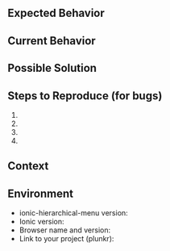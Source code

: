 <!--
Please consider the following before submitting an issue:

- Issues are reserved for BUG reports and FEATURE requests, DO NOT create issues for questions or support requests.
- Bug reports MUST be submitted with an interactive example http://plnkr.co/edit/tpl:PkGgfUq6h7vPvdp4zjHl?p=preview.
-->

<!--- Provide a general summary of the issue in the title above prefixed by [BUG] or [FEATURE] -->

## Expected Behavior
<!--- If you're describing a bug, tell us what should happen -->
<!--- If you're suggesting a change/improvement, tell us how it should work -->

## Current Behavior
<!--- If describing a bug, tell us what happens instead of the expected behavior -->
<!--- If suggesting a change/improvement, explain the difference from current behavior -->

## Possible Solution
<!--- Not obligatory, but suggest a fix/reason for the bug, -->
<!--- or ideas how to implement the addition or change -->

## Steps to Reproduce (for bugs)
<!--- Provide a link to a live example, or an unambiguous set of steps to -->
<!--- reproduce this bug. Include code to reproduce, if relevant -->

1.
2.
3.
4.

## Context
<!--- How has this issue affected you? What are you trying to accomplish? -->
<!--- Providing context helps us come up with a solution that is most useful in the real world -->

## Environment
<!--- Include as many relevant details about the environment you experienced the bug in -->
* ionic-hierarchical-menu version:
* Ionic version:
* Browser name and version:
* Link to your project (plunkr):
